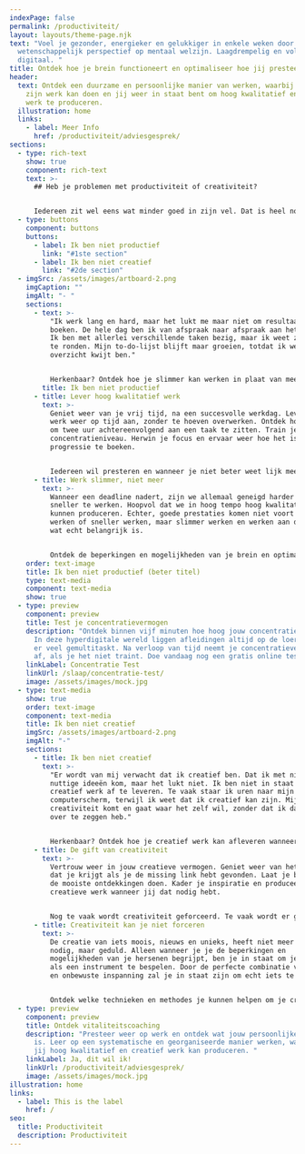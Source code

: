 ```yaml
---
indexPage: false
permalink: /productiviteit/
layout: layouts/theme-page.njk
text: "Voel je gezonder, energieker en gelukkiger in enkele weken door een uniek
  wetenschappelijk perspectief op mentaal welzijn. Laagdrempelig en volledig
  digitaal. "
title: Ontdek hoe je brein functioneert en optimaliseer hoe jij presteert
header:
  text: Ontdek een duurzame en persoonlijke manier van werken, waarbij je brein
    zijn werk kan doen en jij weer in staat bent om hoog kwalitatief en creatief
    werk te produceren.
  illustration: home
  links:
    - label: Meer Info
      href: /productiviteit/adviesgesprek/
sections:
  - type: rich-text
    show: true
    component: rich-text
    text: >-
      ## Heb je problemen met productiviteit of creativiteit?


      Iedereen zit wel eens wat minder goed in zijn vel. Dat is heel normaal. Soms wordt je to-do-lijstje alleen maar langer of zit je tegen beter weten in te hopen op een creatieve ingeving. Als je daar last van hebt, kan dat best vervelend zijn. Zeker als het te lang aanhoudt. Een minder dag kan best, maar het mag niet weken aanhouden. Waar loop jij op je werk tegen aan?
  - type: buttons
    component: buttons
    buttons:
      - label: Ik ben niet productief
        link: "#1ste section"
      - label: Ik ben niet creatief
        link: "#2de section"
  - imgSrc: /assets/images/artboard-2.png
    imgCaption: ""
    imgAlt: "- "
    sections:
      - text: >-
          "Ik werk lang en hard, maar het lukt me maar niet om resultaat te
          boeken. De hele dag ben ik van afspraak naar afspraak aan het rennen.
          Ik ben met allerlei verschillende taken bezig, maar ik weet ze niet af
          te ronden. Mijn to-do-lijst blijft maar groeien, totdat ik weer het
          overzicht kwijt ben."


          Herkenbaar? Ontdek hoe je slimmer kan werken in plaat van meer. Ervaar hoe je met energie kan thuiskomen na succesvolle werkdag.  
        title: Ik ben niet productief
      - title: Lever hoog kwalitatief werk
        text: >-
          Geniet weer van je vrij tijd, na een succesvolle werkdag. Lever je
          werk weer op tijd aan, zonder te hoeven overwerken. Ontdek hoe het is
          om twee uur achtereenvolgend aan een taak te zitten. Train je
          concentratieniveau. Herwin je focus en ervaar weer hoe het is om
          progressie te boeken.


          Iedereen wil presteren en wanneer je niet beter weet lijk meer en sneller werken de weg naar succes.   
      - title: Werk slimmer, niet meer
        text: >-
          Wanneer een deadline nadert, zijn we allemaal geneigd harder en
          sneller te werken. Hoopvol dat we in hoog tempo hoog kwalitatief werk
          kunnen produceren. Echter, goede prestaties komen niet voort uit meer
          werken of sneller werken, maar slimmer werken en werken aan datgene
          wat echt belangrijk is. 


          Ontdek de beperkingen en mogelijkheden van je brein en optimaliseer hoe jij presteert. 
    order: text-image
    title: Ik ben niet productief (beter titel)
    type: text-media
    component: text-media
    show: true
  - type: preview
    component: preview
    title: Test je concentratievermogen
    description: "Ontdek binnen vijf minuten hoe hoog jouw concentratievermogen is.
      In deze hyperdigitale wereld liggen afleidingen altijd op de loer en wordt
      er veel gemultitaskt. Na verloop van tijd neemt je concentratievermogen
      af, als je het niet traint. Doe vandaag nog een gratis online test. "
    linkLabel: Concentratie Test
    linkUrl: /slaap/concentratie-test/
    image: /assets/images/mock.jpg
  - type: text-media
    show: true
    order: text-image
    component: text-media
    title: Ik ben niet creatief
    imgSrc: /assets/images/artboard-2.png
    imgAlt: "-"
    sections:
      - title: Ik ben niet creatief
        text: >-
          "Er wordt van mij verwacht dat ik creatief ben. Dat ik met nieuwe en
          nuttige ideeën kom, maar het lukt niet. Ik ben niet in staat om
          creatief werk af te leveren. Te vaak staar ik uren naar mijn
          computerscherm, terwijl ik weet dat ik creatief kan zijn. Mijn
          creativiteit komt en gaat waar het zelf wil, zonder dat ik daar iets
          over te zeggen heb."


          Herkenbaar? Ontdek hoe je creatief werk kan afleveren wanneer jij dat wil.  
      - title: De gift van creativiteit
        text: >-
          Vertrouw weer in jouw creatieve vermogen. Geniet weer van het gevoel
          dat je krijgt als je de missing link hebt gevonden. Laat je brein weer
          de mooiste ontdekkingen doen. Kader je inspiratie en produceer
          creatieve werk wanneer jij dat nodig hebt. 


          Nog te vaak wordt creativiteit geforceerd. Te vaak wordt er gehoopt dat wanneer je ergens meer energie in steekt, er meer uit komt. Energie en tijd wordt verspild aan verkeerde technieken en de kans op echte creatieve ideeën gaat verloren. 
      - title: Creativiteit kan je niet forceren
        text: >-
          De creatie van iets moois, nieuws en unieks, heeft niet meer energie
          nodig, maar geduld. Alleen wanneer je je de beperkingen en
          mogelijkheden van je hersenen begrijpt, ben je in staat om je brein
          als een instrument te bespelen. Door de perfecte combinatie van bewust
          en onbewuste inspanning zal je in staat zijn om echt iets te creëren. 


          Ontdek welke technieken en methodes je kunnen helpen om je creatieve vermogen te ontketenen. 
  - type: preview
    component: preview
    title: Ontdek vitaliteitscoaching
    description: "Presteer weer op werk en ontdek wat jouw persoonlijke werkstijl
      is. Leer op een systematische en georganiseerde manier werken, waardoor
      jij hoog kwalitatief en creatief werk kan produceren. "
    linkLabel: Ja, dit wil ik!
    linkUrl: /productiviteit/adviesgesprek/
    image: /assets/images/mock.jpg
illustration: home
links:
  - label: This is the label
    href: /
seo:
  title: Productiviteit
  description: Productiviteit
---
```

